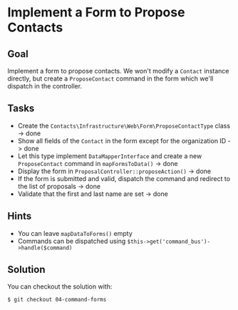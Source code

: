 Implement a Form to Propose Contacts
====================================

Goal
----

Implement a form to propose contacts. We won't modify a `Contact` instance
directly, but create a `ProposeContact` command in the form which we'll
dispatch in the controller.

Tasks
-----

* Create the `Contacts\Infrastructure\Web\Form\ProposeContactType` class -> done
* Show all fields of the `Contact` in the form except for the organization ID -> done
* Let this type implement `DataMapperInterface` and create a new
  `ProposeContact` command in `mapFormsToData()` -> done
* Display the form in `ProposalController::proposeAction()` -> done
* If the form is submitted and valid, dispatch the command and redirect to the
  list of proposals -> done
* Validate that the first and last name are set -> done

Hints
-----

* You can leave `mapDataToForms()` empty
* Commands can be dispatched using `$this->get('command_bus')->handle($command)`

Solution
--------

You can checkout the solution with:

    $ git checkout 04-command-forms
